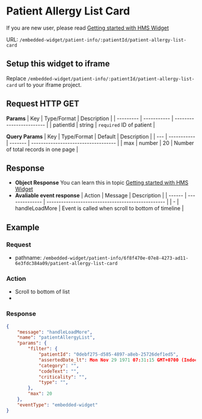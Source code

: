# Patient Allergy List Card

If you are new user, please read [Getting started with HMS Widget](/embedded-widget?widget=get-started)


URL: `/embedded-widget/patient-info/:patientId/patient-allergy-list-card`

## Setup this widget to iframe
Replace `/embedded-widget/patient-info/:patientId/patient-allergy-list-card` url to your iframe project.

## Request HTTP GET
**Params**
| Key       | Type/Format | Description              |
| --------- | ----------- | ------------------------ |
| patientId | string      | `required` ID of patient |

**Query Params**
| Key | Type/Format | Default | Description                         |
| --- | ----------- | ------- | ----------------------------------- |
| max | number      | 20      | Number of total records in one page |



## Response
- **Object Response**
    You can learn this in topic [Getting started with HMS Widget](/embedded-widget?widget=get-started)
- **Avaliable event response**
   | Action | Message        | Description                                       |
   | ------ | -------------- | ------------------------------------------------- |
   | -      | handleLoadMore | Event is called when scroll to bottom of timeline |


## Example

### Request
 - pathname: `/embedded-widget/patient-info/6f8f470e-07e8-4273-ad11-6e3fdc384a09/patient-allergy-list-card` 

### Action
 - Scroll to bottom of list
 - 
### Response
```json
{
    "message": "handleLoadMore",
    "name": "patientAllergyList",
    "params": {
        "filter": {
            "patientId": "0debf275-d585-4897-a8eb-25726def1ed5",
            "assertedDate_lt": Mon Nov 29 1971 07:31:15 GMT+0700 (Indochina Time),
            "category": "",
            "codeText": "",
            "criticality": "",
            "type": "",
        },
        "max": 20
    },
    "eventType": "embedded-widget"
}
```